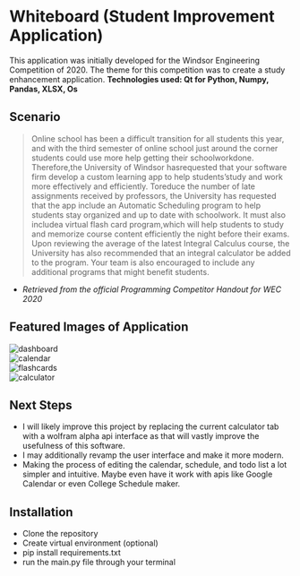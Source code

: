 # Whiteboard (Student Improvement Application)
This application was initially developed for the Windsor Engineering Competition of 2020. The theme for this competition was to create a study enhancement application.
**Technologies used: Qt for Python, Numpy, Pandas, XLSX, Os**

## Scenario
> Online school has been a difficult transition for all students this year, and with the third semester of online school just around the corner students could use more help getting their schoolworkdone. Therefore,the University of Windsor hasrequested that your software firm develop a custom learning app to help students’study and work more effectively and efficiently. Toreduce the number of late assignments received by professors, the University has requested that the app include an Automatic Scheduling program to help students stay organized and up to date with schoolwork. It must also includea virtual flash card program,which will help students to study and memorize course content efficiently the night before their exams. Upon reviewing the average of the latest Integral Calculus course, the University has also recommended that an integral calculator be added to the program. Your team is also encouraged to include any additional programs that might benefit students.

- *Retrieved from the official Programming Competitor Handout for WEC 2020*

## Featured Images of Application
![dashboard](https://user-images.githubusercontent.com/33791954/107157426-1249e700-6952-11eb-8dfb-3b42ca08b180.png)
<br>
![calendar](https://user-images.githubusercontent.com/33791954/107157433-16760480-6952-11eb-85bf-f8e5d7c4e344.png)
<br>
![flashcards](https://user-images.githubusercontent.com/33791954/107157435-183fc800-6952-11eb-8501-fbef82f3f284.png)
<br>
![calculator](https://user-images.githubusercontent.com/33791954/107157436-1a098b80-6952-11eb-89dd-4dd1bab9b3bb.png)

## Next Steps
* I will likely improve this project by replacing the current calculator tab with a wolfram alpha api interface as that will vastly improve the usefulness of this software.
* I may additionally revamp the user interface and make it more modern.
* Making the process of editing the calendar, schedule, and todo list a lot simpler and intuitive. Maybe even have it work with apis like Google Calendar or even College Schedule maker.

## Installation

* Clone the repository
* Create virtual environment (optional)
* pip install requirements.txt
* run the main.py file through your terminal
